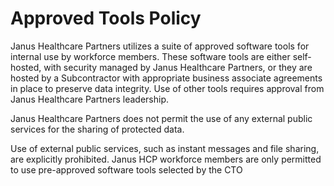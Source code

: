 # Approved Tools Policy

Janus Healthcare Partners utilizes a suite of approved software tools for internal use by workforce members. These software tools are either self-hosted, with security managed by Janus Healthcare Partners, or they are hosted by a Subcontractor with appropriate business associate agreements in place to preserve data integrity. Use of other tools requires approval from Janus Healthcare Partners leadership.

Janus Healthcare Partners does not permit the use of any external public services for the sharing of protected data.

Use of external public services, such as instant messages and file sharing, are explicitly prohibited.  Janus HCP workforce members are only permitted to use pre-approved software tools selected by the CTO
